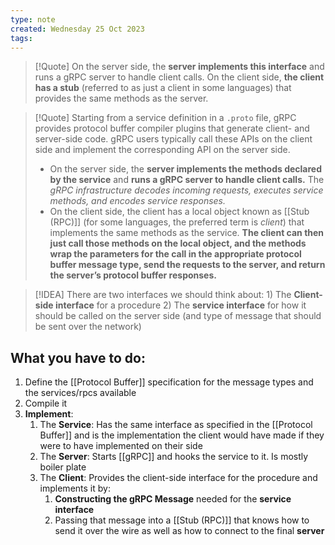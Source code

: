 ```yaml
---
type: note
created: Wednesday 25 Oct 2023
tags: 
---
```

> [!Quote]
> On the server side, the **server implements this interface** and runs a gRPC server to handle client calls. On the client side, **the client has a stub** (referred to as just a client in some languages) that provides the same methods as the server.

> [!Quote]
> Starting from a service definition in a `.proto` file, gRPC provides protocol buffer compiler plugins that generate client- and server-side code. gRPC users typically call these APIs on the client side and implement the corresponding API on the server side.
> - On the server side, the **server implements the methods declared by the service** and **runs a gRPC server to handle client calls.** The *gRPC infrastructure decodes incoming requests, executes service methods, and encodes service responses.*
> - On the client side, the client has a local object known as [[Stub (RPC)]] (for some languages, the preferred term is _client_) that implements the same methods as the service. **The client can then just call those methods on the local object, and the methods wrap the parameters for the call in the appropriate protocol buffer message type, send the requests to the server, and return the server’s protocol buffer responses.**

> [!IDEA]
> There are two interfaces we should think about: 1) The **Client-side interface** for a procedure 2) The **service interface** for how it should be called on the server side (and type of message that should be sent over the network)
## What you have to do:
1) Define the [[Protocol Buffer]] specification for the message types and the services/rpcs available
2) Compile it
3) **Implement**:
	1) The **Service**: Has the same interface as specified in the [[Protocol Buffer]] and is the implementation the client would have made if they were to have implemented on their side
	2) The **Server**: Starts [[gRPC]] and hooks the service to it. Is mostly boiler plate 
	3) The **Client**: Provides the client-side interface for the procedure and implements it by:
		1) **Constructing the gRPC Message** needed for the **service interface**
		2) Passing that message into a [[Stub (RPC)]] that knows how to send it over the wire as well as how to connect to the final **server**